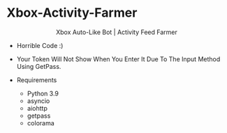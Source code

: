# Xbox-Activity-Farmer

<p align="center">
  <a>Xbox Auto-Like Bot | Activity Feed Farmer</a>
</p>


* Horrible Code :)
* Your Token Will Not Show When You Enter It Due To The Input Method Using GetPass.

* Requirements
  - Python 3.9
  - asyncio
  - aiohttp
  - getpass
  - colorama


